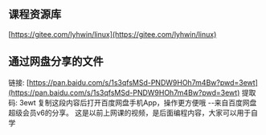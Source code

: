 ## 课程资源库

[https://gitee.com/lyhwin/linux](https://gitee.com/lyhwin/linux)

## 通过网盘分享的文件

链接: [https://pan.baidu.com/s/1s3qfsMSd-PNDW9HOh7m4Bw?pwd=3ewt](https://pan.baidu.com/s/1s3qfsMSd-PNDW9HOh7m4Bw?pwd=3ewt) 提取码: 3ewt 复制这段内容后打开百度网盘手机App，操作更方便哦
--来自百度网盘超级会员v6的分享。    这是以前上网课的视频，是后面编程内容，大家可以用于自学
